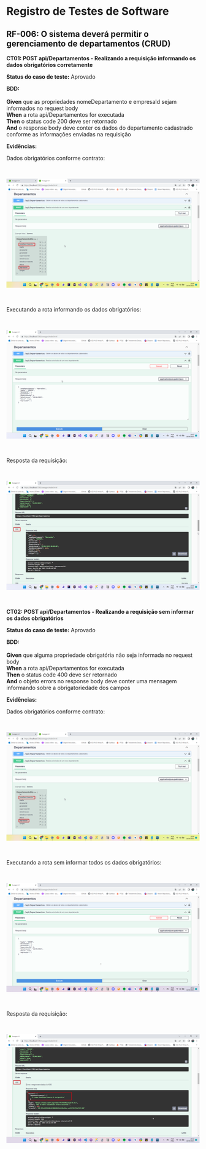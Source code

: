 # Registro de Testes de Software

## RF-006: O sistema deverá permitir o gerenciamento de departamentos (CRUD)

**CT01: POST api/Departamentos - Realizando a requisição informando os dados obrigatórios corretamente**

**Status do caso de teste:** Aprovado

**BDD:**<br/><br/>
**Given** que as propriedades nomeDepartamento e empresaId sejam informados no request body <br/>
**When** a rota api/Departamentos for executada <br/>
**Then** o status code 200 deve ser retornado <br/>
**And** o response body deve conter os dados do departamento cadastrado conforme as informações enviadas na requisição

**Evidências:**

Dados obrigatórios conforme contrato:

</br>
<p align="center">
<img src=https://raw.githubusercontent.com/ICEI-PUC-Minas-PMV-ADS/pmv-ads-2023-1-e4-proj-apdist-t4-onpeople/main/docs/img/Evidencias/ControllerDepartamentos/CT01.1.png>
</p>
</br>

Executando a rota informando os dados obrigatórios:

</br>
<p align="center">
<img src=https://raw.githubusercontent.com/ICEI-PUC-Minas-PMV-ADS/pmv-ads-2023-1-e4-proj-apdist-t4-onpeople/main/docs/img/Evidencias/ControllerDepartamentos/CT01.2.png>
</p>
</br>

Resposta da requisição:

</br>
<p align="center">
<img src=https://raw.githubusercontent.com/ICEI-PUC-Minas-PMV-ADS/pmv-ads-2023-1-e4-proj-apdist-t4-onpeople/main/docs/img/Evidencias/ControllerDepartamentos/CT01.3.png>
</p>
</br>

**CT02: POST api/Departamentos - Realizando a requisição sem informar os dados obrigatórios**

**Status do caso de teste:** Aprovado

**BDD:**<br/><br/>
**Given** que alguma propriedade obrigatória não seja informada no request body <br/>
**When** a rota api/Departamentos for executada <br/>
**Then** o status code 400 deve ser retornado <br/>
**And** o objeto errors no response body deve conter uma mensagem informando sobre a obrigatoriedade dos campos

**Evidências:**

Dados obrigatórios conforme contrato:

</br>
<p align="center">
<img src=https://raw.githubusercontent.com/ICEI-PUC-Minas-PMV-ADS/pmv-ads-2023-1-e4-proj-apdist-t4-onpeople/main/docs/img/Evidencias/ControllerDepartamentos/CT01.1.png>
</p>
</br>

Executando a rota sem informar todos os dados obrigatórios:

</br>
<p align="center">
<img src=https://raw.githubusercontent.com/ICEI-PUC-Minas-PMV-ADS/pmv-ads-2023-1-e4-proj-apdist-t4-onpeople/main/docs/img/Evidencias/ControllerDepartamentos/CT02.1.png>
</p>
</br>

Resposta da requisição:

</br>
<p align="center">
<img src=https://raw.githubusercontent.com/ICEI-PUC-Minas-PMV-ADS/pmv-ads-2023-1-e4-proj-apdist-t4-onpeople/main/docs/img/Evidencias/ControllerDepartamentos/CT02.2.png>
</p>
</br>
